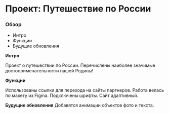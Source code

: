 # Проект: Путешествие по России

### Обзор
* Интро
* Функции
* Будущие обновления

**Интро**

Проект о путешествии по России.
Перечислены наиболее значимые достопримечательности нашей Родины!

**Функции**

Использованы ссылки для перехода на сайты партнеров.
Работа велась по макету из Figma.
Подключены шрифты.
Сайт адаптивный.

**Будущие обновления**
Добавятся анимации объектов фото и текста.

